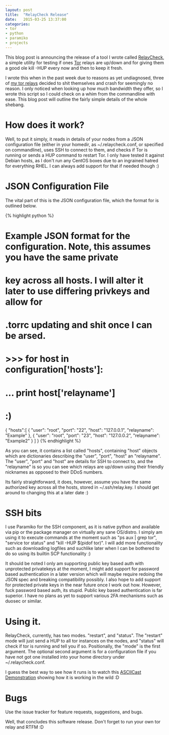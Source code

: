```yaml
---
layout: post
title:  "RelayCheck Release"
date:   2015-03-25 13:37:00
categories:
- tor
- python
- paramiko
- projects
---
```

This blog post is announcing the release of a tool I wrote called [RelayCheck][relaycheck], a simple utility for testing if ones [Tor][torproject] relays are up/down and for giving 
them a good ole kill -HUP every now and then to keep it fresh.

I wrote this when in the past week due to reasons as yet undiagnosed, three of [my tor relays][myrelays] decided to shit themselves and crash for seemingly no reason. I only noticed 
when looking up how much bandwidth they offer, so I wrote this script so I could check on a whim from the commandline with ease. This blog post will outline the fairly simple details 
of the whole shebang.

# How does it work?
Well, to put it simply, it reads in details of your nodes from a JSON configuration file (either in your homedir, as ~/.relaycheck.conf, or specified on commandline), uses SSH to 
connect to them, and checks if Tor is running or sends a HUP command to restart Tor. I only have tested it against Debian hosts, as I don't run any CentOS boxes due to an ingrained 
hatred for everything RHEL. I can always add support for that if needed though :)

# JSON Configuration File
The vital part of this is the JSON configuration file, which the format for is outlined below.

{% highlight python %}
# Example JSON format for the configuration. Note, this assumes you have the same private
# key across all hosts. I will alter it later to use differing privkeys and allow for
# .torrc updating and shit once I can be arsed.
# >>> for host in configuration['hosts']:
# ...     print host['relayname']
# :)
{
    "hosts":[
            {
            "user": "root",
            "port": "22",
            "host": "127.0.0.1",
            "relayname": "Example"
        },
        {
            "user": "root",
            "port": "23",
            "host": "127.0.0.2",
            "relayname": "Example2"
        }
    ]
}
{% endhighlight %}

As you can see, it contains a list called "hosts", containing "host" objects which are dictionaries describing the "user", "port", "host" an "relayname". The "user", "port" and "host" 
are details for SSH to connect to, and the "relayname" is so you can see which relays are up/down using their friendly nicknames as opposed to their DDoS numbers.

Its fairly straightforward, it does, however, assume you have the same authorized key across all the hosts, stored in ~/.ssh/relay.key. I should get around to changing this at a later 
date :)

# SSH bits
I use Paramiko for the SSH component, as it is native python and available via pip or the package manager on virtually any sane OS/distro. I simply am using it to execute commands at 
the moment such as "ps aux | grep tor", "service tor status" and "kill -HUP $(pidof tor)". I will add more functionality such as downloading logfiles and suchlike later when I can be 
bothered to do so using its builtin SCP functionality :)

It should be noted I only am supporting public key based auth with unprotected privatekeys at the moment, I might add support for password based authentication in a later version 
which will maybe require redoing the JSON spec and breaking compatibility possibly. I also hope to add support for protected private keys in the near future once I work out how. 
However, fuck password based auth, its stupid. Public key based authentication is far superior. I have no plans as yet to support various 2FA mechanisms such as duosec or similar.

# Using it.
RelayCheck, currently, has two modes. "restart", and "status". The "restart" mode will just send a HUP to all tor instances on the nodes, and "status" will check if tor is running and 
tell you if so. Positionally, the "mode" is the first argument. The optional second argument is for a configuration file if you have not got one installed into your home directory 
under ~/.relaycheck.conf. 

I guess the best way to see how it runs is to watch this [ASCIICast Demonstration][asciicast] showing how it is working in the wild :D

# Bugs
Use the issue tracker for feature requests, suggestions, and bugs. 

Well, that concludes this software release. Don't forget to run your own tor relay and RTFM :D

[relaycheck]: https://github.com/0x27/relaycheck
[torproject]: https://torproject.org
[myrelays]: http://0x27.me/tor/
[asciicast]: https://asciinema.org/a/17999
